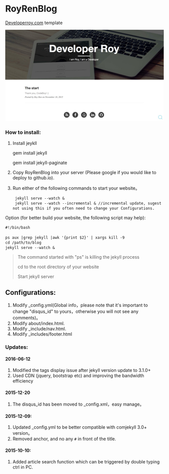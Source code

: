 # RoyRenBlog

[Developerroy.com](http://Developerroy.com) template

![Website screenshot](developerroy.com.png)

### How to install:

1. Install jeykll

	gem install jekyll
	
	gem install jekyll-paginate

2. Copy RoyRenBlog into your server (Please google if you would like to deploy to github.io).
3. Run either of the following commands to start your website。
    
        jekyll serve --watch &
        jekyll serve --watch --incremental & //incremental update, sugest not using this if you often need to change your Configurations.

Option (for better build your website, the following script may help):

    #!/bin/bash
    
    ps aux |grep jekyll |awk '{print $2}' | xargs kill -9
    cd /path/to/blog
    jekyll serve --watch &
    
    
> The command started with "ps" is killing the jekyll process
>
> cd to the root directory of your website
>
> Start jekyll server

## Configurations:
1. Modify _config.yml(Global info，please note that it's important to change "disqus_id" to yours，otherwise you will not see any comments)。
2. Modify about/index.html.
3. Modify _include/nav.html.
4. Modify _includes/footer.html

### Updates:
#### 2016-06-12
1. Modified the tags display issue after jekyll version update to 3.1.0+
2. Used CDN (jquery, bootstrap etc) and improving the bandwidth efficiency

#### 2015-12-20
1. The disqus_id has been moved to _config.xml，easy manage。

#### 2015-12-09:

1. Updated _config.yml to be better compatible with comjekyll 3.0+ version。
2. Removed anchor, and no any `#` in front of the title. 

#### 2015-10-10:

1. Added article search function which can be triggered by double typing ctrl in PC.
